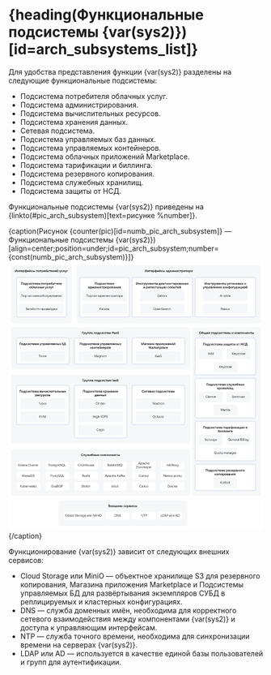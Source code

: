 # {heading(Функциональные подсистемы {var(sys2)})[id=arch_subsystems_list]}

Для удобства представления функции {var(sys2)} разделены на следующие функциональные подсистемы:

* Подсистема потребителя облачных услуг.
* Подсистема администрирования.
* Подсистема вычислительных ресурсов.
* Подсистема хранения данных.
* Сетевая подсистема.
* Подсистема управляемых баз данных.
* Подсистема управляемых контейнеров.
* Подсистема облачных приложений Marketplace.
* Подсистема тарификации и биллинга.
* Подсистема резервного копирования.
* Подсистема служебных хранилищ.
* Подсистема защиты от НСД.

Функциональные подсистемы {var(sys2)} приведены на {linkto(#pic_arch_subsystem)[text=рисунке %number]}.

{caption(Рисунок {counter(pic)[id=numb_pic_arch_subsystem]} — Функциональные подсистемы {var(sys2)})[align=center;position=under;id=pic_arch_subsystem;number={const(numb_pic_arch_subsystem)}]}
![Функциональные подсистемы {var(sys2)}](./assets/arch_subsystem.png)
{/caption}

Функционирование {var(sys2)} зависит от следующих внешних сервисов:

* Cloud Storage или MiniO — объектное хранилище S3 для резервного копирования, Магазина приложения Marketplace и Подсистемы управляемых БД для развёртывания экземпляров СУБД в реплицируемых и кластерных конфигурациях.
* DNS — служба доменных имён, необходима для корректного сетевого взаимодействия между компонентами {var(sys2)} и доступа к управляющим интерфейсам.
* NTP — служба точного времени, необходима для синхронизации времени на серверах {var(sys2)}.
* LDAP или AD — используется в качестве единой базы пользователей и групп для аутентификации.
